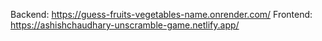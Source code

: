 Backend: https://guess-fruits-vegetables-name.onrender.com/
Frontend: https://ashishchaudhary-unscramble-game.netlify.app/
